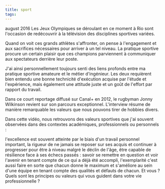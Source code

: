 ```yaml
---
title: sport
tags:
---
```


august 2016
Les Jeux Olympiques se déroulant en ce moment à Rio sont l'occasion de redécouvrir à la télévision des disciplines sportives variées.

Quand on voit ces grands athlètes s'affronter, on pense à l'engagement et aux sacrifices nécessaires pour arriver à un tel niveau. La pratique sportive procure un certain plaisir que ces champions parviennent à communiquer aux spectateurs derrière leur poste.

J'ai ainsi personnellement toujours senti des liens profonds entre ma pratique sportive amateure et le métier d'ingénieur. Les deux requièrent bien entendu une bonne technicité d'exécution acquise par l'étude et l'expérience, mais également une attitude juste et un goût de l'effort par rapport du travail.

Dans ce court reportage diffusé sur Canal+ en 2012, le rugbyman Jonny Wilkinson revient sur son parcours exceptionnel. L'interview résume de manière remarquable les valeurs que nous pouvons tirer de hobbies divers.



Dans cette vidéo, nous retrouvons des valeurs sportives que j'ai souvent observées dans des contextes académiques, professionnels ou personnels :

l'excellence est souvent atteinte par le biais d'un travail personnel important,
la rigueur de ne jamais se reposer sur ses acquis et continuer à progresser pour être à niveau malgré le déclin de l'âge,
être capable de résilience face à ses échecs passés : savoir se remettre en question et voir l'avenir en tenant compte de ce qui a déjà été accompli,
l'exemplarité c'est aussi faire en sorte que chacun donne le maximum et s'améliore au sein d'une équipe en tenant compte des qualités et défauts de chacun.
Et vous ? Quels sont les principes ou valeurs qui vous guident dans votre vie professionnelle ?
